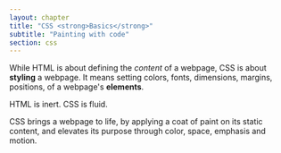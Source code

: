 ```yaml
---
layout: chapter
title: "CSS <strong>Basics</strong>"
subtitle: "Painting with code"
section: css
---
```


While HTML is about defining the <em>content</em> of a webpage, CSS is about <strong>styling</strong> a webpage. It means setting colors, fonts, dimensions, margins, positions, of a webpage's <strong>elements</strong>.

HTML is inert. CSS is fluid.

CSS brings a webpage to life, by applying a coat of paint on its static content, and elevates its purpose through color, space, emphasis and motion.